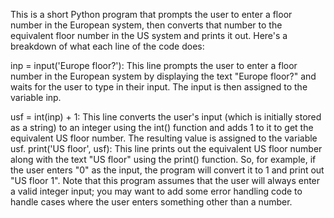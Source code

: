 This is a short Python program that prompts the user to enter a floor number in the European system, 
then converts that number to the equivalent floor number in the US system and prints it out.
Here's a breakdown of what each line of the code does:

inp = input('Europe floor?'): This line prompts the user to enter a floor number in the European system by displaying the text "Europe floor?" 
and waits for the user to type in their input. 
The input is then assigned to the variable inp.

usf = int(inp) + 1: This line converts the user's input (which is initially stored as a string) to an integer using the int() function 
and adds 1 to it to get the equivalent US floor number. 
The resulting value is assigned to the variable usf.
print('US floor', usf): This line prints out the equivalent US floor number along with the text "US floor" using the print() function.
So, for example, if the user enters "0" as the input, the program will convert it to 1 and print out "US floor 1". 
Note that this program assumes that the user will always enter a valid integer input; 
you may want to add some error handling code to handle cases where the user enters something other than a number.
